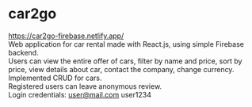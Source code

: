 # car2go

https://car2go-firebase.netlify.app/ <br/>
Web application for car rental made with React.js, using simple Firebase backend. <br/>
Users can view the entire offer of cars, filter by name and price, sort by price, view details about car, contact the company, change currency.  <br/>
Implemented CRUD for cars. <br/>
Registered users can leave anonymous review. <br/>
Login credentials: user@mail.com  user1234 

